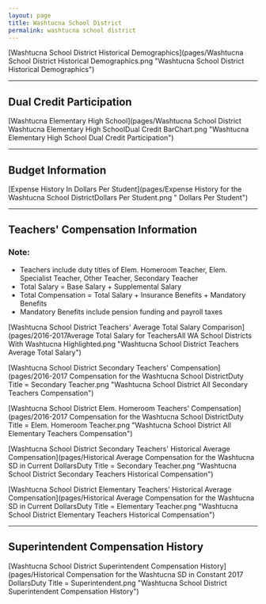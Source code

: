 ```yaml
---
layout: page
title: Washtucna School District
permalink: washtucna school district
---
```



[Washtucna School District Historical Demographics](pages/Washtucna School District Historical Demographics.png "Washtucna School District Historical Demographics")

___

## Dual Credit Participation

[Washtucna Elementary High School](pages/Washtucna School District Washtucna Elementary High SchoolDual Credit BarChart.png "Washtucna Elementary High School Dual Credit Participation")


___

## Budget Information

[Expense History In Dollars Per Student](pages/Expense History for the Washtucna School DistrictDollars Per Student.png " Dollars Per Student")


___

## Teachers' Compensation Information
### Note:
- Teachers include duty titles of Elem. Homeroom Teacher, Elem. Specialist Teacher, Other Teacher, Secondary Teacher
- Total Salary = Base Salary + Supplemental Salary
- Total Compensation = Total Salary + Insurance Benefits + Mandatory Benefits
- Mandatory Benefits include pension funding and payroll taxes

[Washtucna School District Teachers' Average Total Salary Comparison](pages/2016-2017Average Total Salary for TeachersAll WA School Districts With Washtucna Highlighted.png "Washtucna School District Teachers Average Total Salary")

[Washtucna School District Secondary Teachers' Compensation](pages/2016-2017 Compensation for the Washtucna School DistrictDuty Title = Secondary Teacher.png "Washtucna School District All Secondary Teachers Compensation")

[Washtucna School District Elem. Homeroom Teachers' Compensation](pages/2016-2017 Compensation for the Washtucna School DistrictDuty Title = Elem. Homeroom Teacher.png "Washtucna School District All Elementary Teachers Compensation")

[Washtucna School District Secondary Teachers' Historical Average Compensation](pages/Historical Average Compensation for the Washtucna SD in Current DollarsDuty Title = Secondary Teacher.png "Washtucna School District Secondary Teachers Historical Compensation")

[Washtucna School District Elementary Teachers' Historical Average Compensation](pages/Historical Average Compensation for the Washtucna SD in Current DollarsDuty Title = Elementary Teacher.png "Washtucna School District Elementary Teachers Historical Compensation")


___

## Superintendent Compensation History

[Washtucna School District Superintendent Compensation History](pages/Historical Compensation for the Washtucna SD in Constant 2017 DollarsDuty Title = Superintendent.png "Washtucna School District Superintendent Compensation History")

